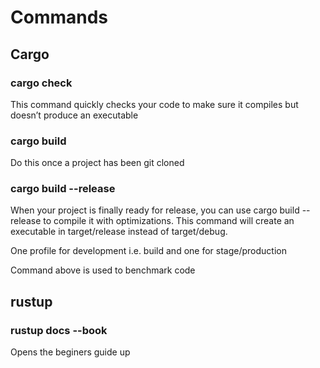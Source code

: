 # Commands

## Cargo

### cargo check 
This command quickly checks your code to make sure it compiles but doesn’t produce an executable

### cargo build
Do this once a project has been git cloned

### cargo build --release
When your project is finally ready for release, you can use cargo build --release to compile it with optimizations. This command will create an executable in target/release instead of target/debug.

One profile for development i.e. build and one for stage/production

Command above is used to benchmark code

## rustup

### rustup docs --book
Opens the beginers guide up
